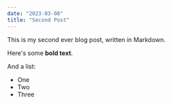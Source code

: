 ```yaml
---
date: "2023-03-08"
title: "Second Post"
---
```


This is my second ever blog post, written in Markdown.

Here's some __bold text__.

And a list:

* One
* Two
* Three